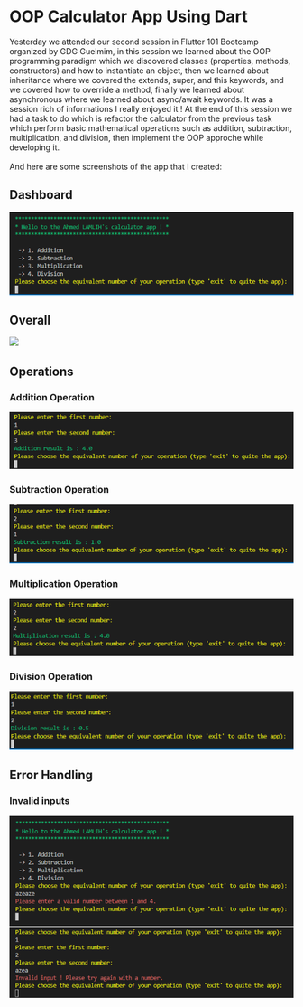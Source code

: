 # OOP Calculator App Using Dart
Yesterday we attended our second session in Flutter 101 Bootcamp organized by GDG Guelmim, in this session we learned about the OOP programming paradigm which we discovered classes (properties, methods, constructors) and how to instantiate an object, then we learned about inheritance where we covered the extends, super, and this keywords, and we covered how to override a method, finally we learned about asynchronous where we learned about async/await keywords. It was a session rich of informations I really enjoyed it ! At the end of this session we had a task to do which is refactor the calculator from the previous task which perform basic mathematical operations such as addition, subtraction, multiplication, and division, then implement the OOP approche while developing it. <br><br>
And here are some screenshots of the app that I created:
## Dashboard
<img src="https://github.com/Lamlih-Dev/Flutter101_Bootcamp/blob/main/Calculator%20App/images/dashboard.PNG?raw=true">

## Overall
<img src="https://user-images.githubusercontent.com/87146845/212546034-9a452357-4560-4dfb-98e4-2c8da9b2c3a3.png">

## Operations

### Addition Operation
<img src="https://github.com/Lamlih-Dev/Flutter101_Bootcamp/blob/main/Calculator%20App/images/add.PNG?raw=true">

### Subtraction Operation
<img src="https://github.com/Lamlih-Dev/Flutter101_Bootcamp/blob/main/Calculator%20App/images/sub.PNG?raw=true">

### Multiplication Operation
<img src="https://github.com/Lamlih-Dev/Flutter101_Bootcamp/blob/main/Calculator%20App/images/mult.PNG?raw=true">

### Division Operation
<img src="https://github.com/Lamlih-Dev/Flutter101_Bootcamp/blob/main/Calculator%20App/images/div.PNG?raw=true">

## Error Handling

### Invalid inputs
<img src="https://github.com/Lamlih-Dev/Flutter101_Bootcamp/blob/main/Calculator%20App/images/errorHandling1.PNG?raw=true">
<img src="https://github.com/Lamlih-Dev/Flutter101_Bootcamp/blob/main/Calculator%20App/images/errorHandling2.PNG?raw=true">
